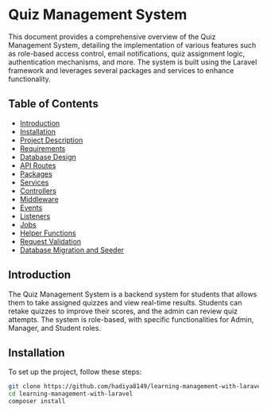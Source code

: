 # Quiz Management System

This document provides a comprehensive overview of the Quiz Management System, detailing the implementation of various features such as role-based access control, email notifications, quiz assignment logic, authentication mechanisms, and more. The system is built using the Laravel framework and leverages several packages and services to enhance functionality.

## Table of Contents

- [Introduction](#introduction)
- [Installation](#installation)
- [Project Description](#project-description)
- [Requirements](#requirements)
- [Database Design](#database-design)
- [API Routes](#api-routes)
- [Packages](#packages)
- [Services](#services)
- [Controllers](#controllers)
- [Middleware](#middleware)
- [Events](#events)
- [Listeners](#listeners)
- [Jobs](#jobs)
- [Helper Functions](#helper-functions)
- [Request Validation](#request-validation)
- [Database Migration and Seeder](#database-migration-and-seeder)

## Introduction

The Quiz Management System is a backend system for students that allows them to take assigned quizzes and view real-time results. Students can retake quizzes to improve their scores, and the admin can review quiz attempts. The system is role-based, with specific functionalities for Admin, Manager, and Student roles.

## Installation

To set up the project, follow these steps:

```bash
git clone https://github.com/hadiya8149/learning-management-with-laravel.git
cd learning-management-with-laravel
composer install
